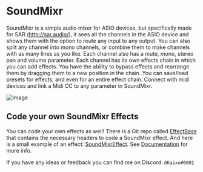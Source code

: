# SoundMixr
SoundMixr is a simple audio mixer for ASIO devices, but specifically made for SAR (http://sar.audio/), it sees all the channels in the ASIO device and shows them with the option to route any input to any output. You can also split any channel into mono channels, or combine them to make channels with as many lines as you like. Each channel also has a mute, mono, stereo pan and volume parameter. Each channel has its own effects chain in which you can add effects. You have the ability to bypass effects and rearrange them by dragging them to a new position in the chain. You can save/load presets for effects, and even for an entire effect chain. Connect with midi devices and link a Midi CC to any parameter in SoundMixr. 

![Image](https://i.ibb.co/7Gr81cP/Screenshot-1302.png)

## Code your own SoundMixr Effects
You can code your own effects as well! There is a Git repo called [EffectBase](https://github.com/KaixoCode/EffectBase) that contains the necessary headers to code a SoundMixr effect. And here is a small example of an effect: [SoundMixrEffect](https://github.com/KaixoCode/SoundMixrEffect). See [Documentation](https://code.kaixo.me/SoundMixr/EffectBase/) for more info.

 If you have any ideas or feedback you can find me on Discord: <code>@Kaixo#0001</code>
